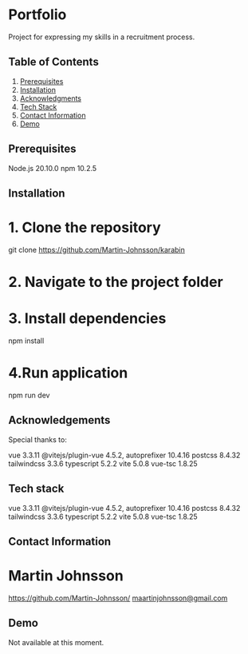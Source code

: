 # Portfolio

Project for expressing my skills in a recruitment process.

## Table of Contents

1. [Prerequisites](#prerequisites)
2. [Installation](#installation)
3. [Acknowledgments](#acknowledgements)
4. [Tech Stack](#tech-stack)
5. [Contact Information](#contact-information)
6. [Demo](#demo)

## Prerequisites

Node.js 20.10.0
npm 10.2.5

## Installation

# 1. Clone the repository

git clone https://github.com/Martin-Johnsson/karabin

# 2. Navigate to the project folder

# 3. Install dependencies

npm install

# 4.Run application

npm run dev

## Acknowledgements

Special thanks to:

vue 3.3.11
@vitejs/plugin-vue 4.5.2,
autoprefixer 10.4.16
postcss 8.4.32
tailwindcss 3.3.6
typescript 5.2.2
vite 5.0.8
vue-tsc 1.8.25

## Tech stack

vue 3.3.11
@vitejs/plugin-vue 4.5.2,
autoprefixer 10.4.16
postcss 8.4.32
tailwindcss 3.3.6
typescript 5.2.2
vite 5.0.8
vue-tsc 1.8.25

## Contact Information

# Martin Johnsson

https://github.com/Martin-Johnsson/
maartinjohnsson@gmail.com

## Demo

Not available at this moment.
